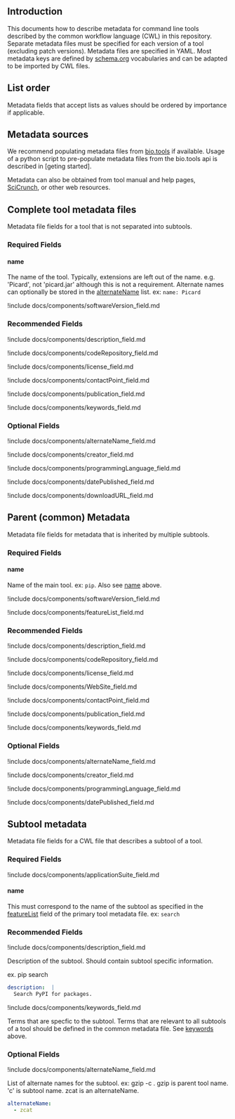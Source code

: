 ## Introduction

This documents how to describe metadata for command line tools described by the common workflow language (CWL) in this repository. 
Separate metadata files must be specified for each version of a tool (excluding patch versions). Metadata files are
specified in YAML. Most metadata keys are defined by [schema.org](https://schema.org/) vocabularies and can be adapted to be 
imported by CWL files.

## List order

Metadata fields that accept lists as values should be ordered by importance if applicable. 

## Metadata sources

We recommend populating metadata files from [bio.tools](https://bio.tools/) if available. Usage of a python script to pre-populate 
metadata files from the bio.tools api is described in [geting started].

Metadata can also be obtained from tool manual and help pages, [SciCrunch](https://scicrunch.org/), or other web resources.

## <a name="complete"><a/>Complete tool metadata files

Metadata file fields for a tool that is not separated into subtools.

### Required Fields

#### <a name="name1"><a/>name

The name of the tool. Typically, extensions are left out of the name. e.g. 'Picard', not 'picard.jar' although this is
not a requirement. Alternate names can optionally be stored in the [alternateName](#alternatename) list. 
ex: `name: Picard`

!include docs/components/softwareVersion_field.md


### Recommended Fields

!include docs/components/description_field.md

!include docs/components/codeRepository_field.md

!include docs/components/license_field.md

!include docs/components/contactPoint_field.md

!include docs/components/publication_field.md

!include docs/components/keywords_field.md


### Optional Fields

!include docs/components/alternateName_field.md

!include docs/components/creator_field.md

!include docs/components/programmingLanguage_field.md

!include docs/components/datePublished_field.md

!include docs/components/downloadURL_field.md


## <a name="parent"><a/>Parent (common) Metadata

Metadata file fields for metadata that is inherited by multiple subtools.

### Required Fields

#### name

Name of the main tool. ex: `pip`. Also see [name](#name1) above.

!include docs/components/softwareVersion_field.md

!include docs/components/featureList_field.md


### Recommended Fields

!include docs/components/description_field.md

!include docs/components/codeRepository_field.md

!include docs/components/license_field.md

!include docs/components/WebSite_field.md

!include docs/components/contactPoint_field.md

!include docs/components/publication_field.md

!include docs/components/keywords_field.md


### Optional Fields

!include docs/components/alternateName_field.md

!include docs/components/creator_field.md

!include docs/components/programmingLanguage_field.md

!include docs/components/datePublished_field.md


## <a name="subtools"><a/>Subtool metadata

Metadata file fields for a CWL file that describes a subtool of a tool.

### Required Fields

!include docs/components/applicationSuite_field.md

#### name

This must correspond to the name of the subtool as specified in the [featureList](#featurelist) field of the primary tool metadata file.
ex: `search`

### Recommended Fields

!include docs/components/description_field.md

Description of the subtool. Should contain subtool specific information.

ex. pip search

```yaml
description:  |
  Search PyPI for packages.
```

!include docs/components/keywords_field.md

Terms that are specfic to the subtool. 
Terms that are relevant to all subtools of a tool should be defined in the common metadata file.
See [keywords](#keywords) above.

### Optional Fields

!include docs/components/alternateName_field.md

List of alternate names for the subtool. 
ex: gzip -c . gzip is parent tool name. 'c' is subtool name. zcat is an alternateName.

```yaml
alternateName:
  - zcat
```

